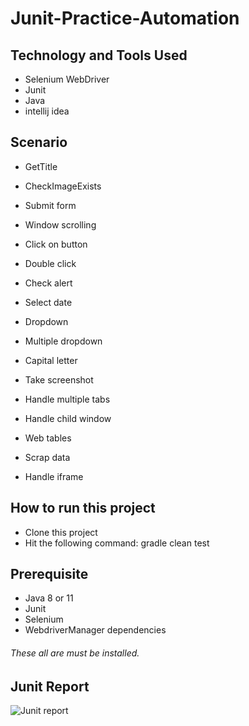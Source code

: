 # Junit-Practice-Automation

## Technology and Tools Used
- Selenium WebDriver
- Junit
- Java
- intellij idea

## Scenario
- GetTitle
- CheckImageExists
- Submit form 
- Window scrolling
- Click on button
- Double click
- Check alert
- Select date

- Dropdown 
- Multiple dropdown
- Capital letter
- Take screenshot
- Handle multiple tabs
- Handle child window
- Web tables
- Scrap data
- Handle iframe

## How to run this project
- Clone this project 
- Hit the following command:  gradle clean test

## Prerequisite
- Java 8 or 11
- Junit
- Selenium
- WebdriverManager dependencies 
###### These all are must be installed.

## Junit Report

![Junit report](https://user-images.githubusercontent.com/78273243/218939097-6b84b506-4201-4954-b1f6-8fa65fffa30c.png)
